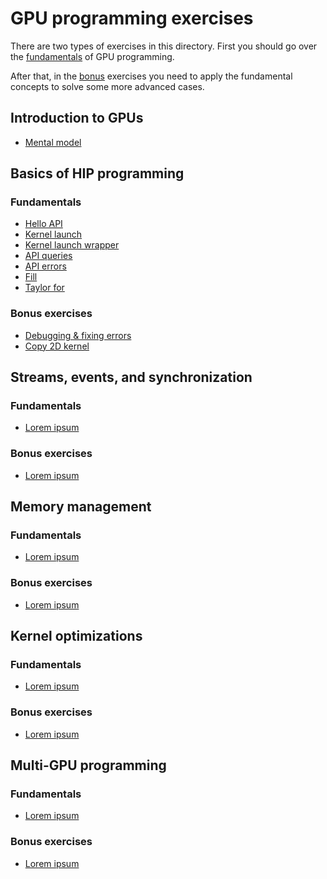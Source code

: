 # GPU programming exercises

There are two types of exercises in this directory.
First you should go over the [fundamentals](exercises/fundamentals) of GPU programming.

After that, in the [bonus](exercises/bonus) exercises you need to apply the fundamental
concepts to solve some more advanced cases.

## Introduction to GPUs

- [Mental model](exercises/fundamentals/01-introduction)

## Basics of HIP programming

### Fundamentals

- [Hello API](exercises/fundamentals/02-kernels/01_hello_api)
- [Kernel launch](exercises/fundamentals/02-kernels/02_kernel_launch)
- [Kernel launch wrapper](exercises/fundamentals/02-kernels/03_kernel_launch_wrapper)
- [API queries](exercises/fundamentals/02-kernels/04_api_queries)
- [API errors](exercises/fundamentals/02-kernels/05_api_errors)
- [Fill](exercises/fundamentals/02-kernels/06_fill)
- [Taylor for](exercises/fundamentals/02-kernels/07_taylor_for)

### Bonus exercises

- [Debugging & fixing errors](exercises/bonus/02-kernels/kernel_errors)
- [Copy 2D kernel](exercises/bonus/02-kernels/copy2d)

## Streams, events, and synchronization

### Fundamentals

- [Lorem ipsum](exercises/fundamentals/lorem)

### Bonus exercises

- [Lorem ipsum](exercises/bonus/lorem)

## Memory management

### Fundamentals

- [Lorem ipsum](exercises/fundamentals/lorem)

### Bonus exercises

- [Lorem ipsum](exercises/bonus/lorem)

## Kernel optimizations

### Fundamentals

- [Lorem ipsum](exercises/fundamentals/lorem)

### Bonus exercises

- [Lorem ipsum](exercises/bonus/lorem)

## Multi-GPU programming

### Fundamentals

- [Lorem ipsum](exercises/fundamentals/lorem)

### Bonus exercises

- [Lorem ipsum](exercises/bonus/lorem)
